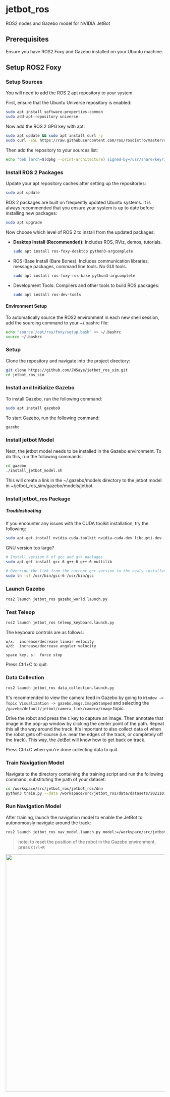 # jetbot_ros
ROS2 nodes and Gazebo model for NVIDIA JetBot

## Prerequisites

Ensure you have ROS2 Foxy and Gazebo installed on your Ubuntu machine.

## Setup ROS2 Foxy

### Setup Sources

You will need to add the ROS 2 apt repository to your system.

First, ensure that the Ubuntu Universe repository is enabled:

```bash
sudo apt install software-properties-common
sudo add-apt-repository universe
```

Now add the ROS 2 GPG key with apt:

```bash
sudo apt update && sudo apt install curl -y
sudo curl -sSL https://raw.githubusercontent.com/ros/rosdistro/master/ros.key -o /usr/share/keyrings/ros-archive-keyring.gpg
```

Then add the repository to your sources list:

```bash
echo "deb [arch=$(dpkg --print-architecture) signed-by=/usr/share/keyrings/ros-archive-keyring.gpg] http://packages.ros.org/ros2/ubuntu $(. /etc/os-release && echo $UBUNTU_CODENAME) main" | sudo tee /etc/apt/sources.list.d/ros2.list > /dev/null
```
### Install ROS 2 Packages

Update your apt repository caches after setting up the repositories:

```bash
sudo apt update
```

ROS 2 packages are built on frequently updated Ubuntu systems. It is always recommended that you ensure your system is up to date before installing new packages:

```bash
sudo apt upgrade
```

Now choose which level of ROS 2 to install from the updated packages:

- **Desktop Install (Recommended):** Includes ROS, RViz, demos, tutorials.

    ```bash
    sudo apt install ros-foxy-desktop python3-argcomplete
    ```

- ROS-Base Install (Bare Bones): Includes communication libraries, message packages, command line tools. No GUI tools.

    ```bash
    sudo apt install ros-foxy-ros-base python3-argcomplete
    ```

- Development Tools: Compilers and other tools to build ROS packages:

    ```bash
    sudo apt install ros-dev-tools
    ```

#### Environment Setup

To automatically source the ROS2 environment in each new shell session, add the sourcing command to your ~/.bashrc file:

```bash
echo "source /opt/ros/foxy/setup.bash" >> ~/.bashrc
source ~/.bashrc
```

### Setup
Clone the repository and navigate into the project directory:
``` bash
git clone https://github.com/JWSaye/jetbot_ros_sim.git
cd jetbot_ros_sim
```

### Install and Initialize Gazebo

To install Gazebo, run the following command:
``` bash
sudo apt install gazebo9
```

To start Gazebo, run the following command:
``` bash
gazebo
```

### Install jetbot Model

Next, the jetbot model needs to be installed in the Gazebo environment. To do this, run the following commands:

``` bash
cd gazebo
./install_jetbot_model.sh
```

This will create a link in the ~/.gazebo/models directory to the jetbot model in ~/jetbot_ros_sim/gazebo/models/jetbot.

### Install jetbot_ros Package


##### Troubleshooting
If you encounter any issues with the CUDA toolkit installation, try the following:

```bash
sudo apt-get install nvidia-cuda-toolkit nvidia-cuda-dev libcupti-dev
```

GNU version too large?
```bash
# Install version 6 of gcc and g++ packages
sudo apt-get install gcc-6 g++-6 g++-6-multilib

# Override the link from the current gcc version to the newly installed V6
sudo ln -sf /usr/bin/gcc-6 /usr/bin/gcc
```

### Launch Gazebo

``` bash
ros2 launch jetbot_ros gazebo_world.launch.py
```

### Test Teleop

``` bash
ros2 launch jetbot_ros teleop_keyboard.launch.py
```

The keyboard controls are as follows:

```
w/x:  increase/decrease linear velocity
a/d:  increase/decrease angular velocity

space key, s:  force stop
```

Press Ctrl+C to quit.

### Data Collection

``` bash
ros2 launch jetbot_ros data_collection.launch.py
```

It's recommended to view the camera feed in Gazebo by going to `Window -> Topic Visualization -> gazebo.msgs.ImageStamped` and selecting the `/gazebo/default/jetbot/camera_link/camera/image` topic.

Drive the robot and press the `C` key to capture an image.  Then annotate that image in the pop-up window by clicking the center point of the path.  Repeat this all the way around the track.  It's important to also collect data of when the robot gets off-course (i.e. near the edges of the track, or completely off the track).  This way, the JetBot will know how to get back on track.

Press Ctrl+C when you're done collecting data to quit.

### Train Navigation Model

Navigate to the directory containing the training script and run the following command, substituting the path of your dataset:

``` bash
cd /workspace/src/jetbot_ros/jetbot_ros/dnn
python3 train.py --data /workspace/src/jetbot_ros/data/datasets/20211018-160950/
```

### Run Navigation Model

After training, launch the navigation model to enable the JetBot to autonomously navigate around the track:

``` bash
ros2 launch jetbot_ros nav_model.launch.py model:=/workspace/src/jetbot_ros/data/models/202106282129/model_best.pth
```

> note:  to reset the position of the robot in the Gazebo environment, press `Ctrl+R`

<a href="https://youtu.be/gok9pvUzZeY" target="_blank"><img src=https://github.com/dusty-nv/jetbot_ros/raw/dev/docs/images/jetbot_gazebo_sim_video.jpg width="750"></a>

